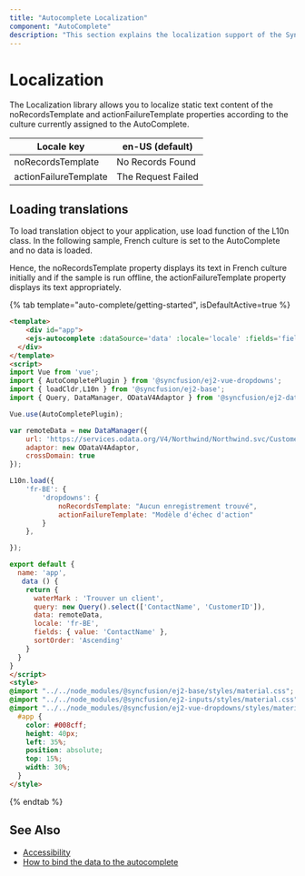 ```yaml
---
title: "Autocomplete Localization"
component: "AutoComplete"
description: "This section explains the localization support of the Syncfusion vue autocomplete component."
---
```


# Localization

The Localization library allows you to localize static text content of the
noRecordsTemplate and actionFailureTemplate properties according to the culture
currently assigned to the AutoComplete.

| Locale key | en-US (default) |
|-------------|-------------|
| noRecordsTemplate | No Records Found |
| actionFailureTemplate | The Request Failed |

## Loading translations

To load translation object to your application, use load function of the L10n class.
In the following sample, French culture is set to the AutoComplete and no data
is loaded.

Hence, the noRecordsTemplate property displays its text in French culture initially
and if the sample is run offline, the actionFailureTemplate property displays its text appropriately.

{% tab template="auto-complete/getting-started", isDefaultActive=true %}

```html
<template>
    <div id="app">
    <ejs-autocomplete :dataSource='data' :locale='locale' :fields='fields' sortOrder='sortOrder' :query='query' :placeholder="waterMark" ></ejs-autocomplete>
  </div>
</template>
<script>
import Vue from 'vue';
import { AutoCompletePlugin } from '@syncfusion/ej2-vue-dropdowns';
import { loadCldr,L10n } from '@syncfusion/ej2-base';
import { Query, DataManager, ODataV4Adaptor } from '@syncfusion/ej2-data';

Vue.use(AutoCompletePlugin);

var remoteData = new DataManager({
    url: 'https://services.odata.org/V4/Northwind/Northwind.svc/Customers',
    adaptor: new ODataV4Adaptor,
    crossDomain: true
});

L10n.load({
    'fr-BE': {
        'dropdowns': {
            noRecordsTemplate: "Aucun enregistrement trouvé",
            actionFailureTemplate: "Modèle d'échec d'action"
        }
    },

});

export default {
  name: 'app',
   data () {
    return {
      waterMark : 'Trouver un client',
      query: new Query().select(['ContactName', 'CustomerID']),
      data: remoteData,
      locale: 'fr-BE',
      fields: { value: 'ContactName' },
      sortOrder: 'Ascending'
    }
  }
}
</script>
<style>
@import "../../node_modules/@syncfusion/ej2-base/styles/material.css";
@import "../../node_modules/@syncfusion/ej2-inputs/styles/material.css";
@import "../../node_modules/@syncfusion/ej2-vue-dropdowns/styles/material.css";
  #app {
    color: #008cff;
    height: 40px;
    left: 35%;
    position: absolute;
    top: 15%;
    width: 30%;
  }
</style>
```

{% endtab %}

## See Also

* [Accessibility](./accessibility/)
* [How to bind the data to the autocomplete](./data-binding/)